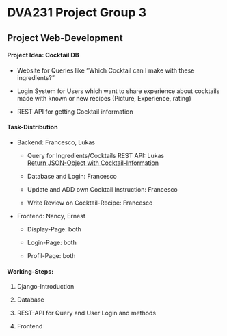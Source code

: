 # DVA231 Project Group 3
## Project Web-Development

#### Project Idea: Cocktail DB
 - Website for Queries like “Which Cocktail can I make with these ingredients?”
  
 - Login System for Users which want to share experience about cocktails made with known or new recipes (Picture, Experience, rating)
  
 - REST API for getting Cocktail information

#### Task-Distribution

- Backend: Francesco, Lukas
	
  - Query for Ingredients/Cocktails REST API: Lukas  
    [Return JSON-Object with Cocktail-Information](https://www.thecocktaildb.com/api.php)

  - Database and Login: Francesco

  - Update and ADD own Cocktail Instruction: Francesco

  - Write Review on Cocktail-Recipe:  Francesco



- Frontend: Nancy, Ernest

  - Display-Page: both

  - Login-Page: both

  - Profil-Page: both



#### Working-Steps:

1. Django-Introduction

2. Database

3. REST-API for Query and User Login and methods

4. Frontend 

